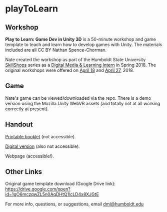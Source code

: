 # playToLearn

## Workshop

__Play to Learn: Game Dev in Unity 3D__ is a 50-minute workshop and game template to teach and learn how to develop games with Unity. The materials included are all CC BY Nathan Spence-Chorman. 

Nate created the workshop as part of the Humboldt State University [SkillShops](http://humboldt.libcal.com/workshops) series as a [Digital Media & Learning Intern](http://libguides.humboldt.edu/dml/apply) in Spring 2018. The original workshops were offered on [April 18](https://humboldt.libcal.com/event/4139632) and [April 27](https://humboldt.libcal.com/event/4139635), 2018.

## Game

Nate's game can be viewed/downloaded via the repo. There is a demo version using the Mozilla Unity WebVR assets (and totally not at all working correctly at present). 

## Handout

[Printable booklet](https://drive.google.com/file/d/1403cGIcuKzAvE5ZwHgZ3IU3ziyTrFNqV/view?usp=sharing) (not accessible).

[Digital version](https://docs.google.com/presentation/d/e/2PACX-1vQhfI7_HUue1dJuERzYscoUaBKN1MhYEzyMRsau-zYkUoON4X69URww2HC_2Rmyztu1ayAqFbfeQ9BZ/pub?start=false&loop=false&delayms=3000) (also not accessible).

Webpage (accessible!).

## Other Links

Original game template download (Google Drive link): https://drive.google.com/open?id=1gO6mczqwZL5n0AqDHtQ1lcLD4x8XJGtE

For more info, questions, or suggestions, email dml@humboldt.edu
